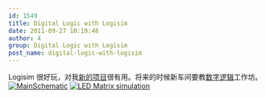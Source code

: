 ```yaml
---
id: 1549
title: Digital Logic with Logisim
date: 2011-09-27 10:19:48
author: 4
group: Digital Logic with Logisim
post_name: digital-logic-with-logisim
---
```


Logisim 很好玩，对我[新的项目](http://wiki.xinchejian.com/wiki/LED%5FMatrix%5Fdigital%5Flogic%5Fusing%5FLogisim)很有用。将来的时候新车间要教[数字逻辑](http://wiki.xinchejian.com/wiki/Digital%5FLogic)工作坊。[ ![](http://xinchejian.com/wp-content/uploads/2011/09/MainSchematic-300x161.jpg "MainSchematic")](http://xinchejian.com/2011/09/27/digital-logic-with-logisim/mainschematic/) [![](http://xinchejian.com/wp-content/uploads/2011/09/LED-Matrix-simulation-300x160.jpg "LED Matrix simulation")](http://xinchejian.com/2011/09/27/digital-logic-with-logisim/led-matrix-simulation/)